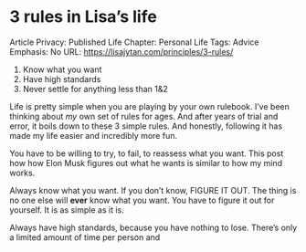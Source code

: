 # 3 rules in Lisa’s life

Article Privacy: Published
Life Chapter: Personal Life
Tags: Advice
Emphasis: No
URL: https://lisajytan.com/principles/3-rules/

1. Know what you want
2. Have high standards
3. Never settle for anything less than 1&2

Life is pretty simple when you are playing by your own rulebook. I’ve been thinking about *my* own set of rules for ages. And after years of trial and error, it boils down to these 3 simple rules. And honestly, following it has made my life easier and incredibly more fun.

You have to be willing to try, to fail, to reassess what you want. This post how how Elon Musk figures out what he wants is similar to how my mind works.

Always know what you want. If you don’t know, FIGURE IT OUT. The thing is no one else will **ever** know what you want. You have to figure it out for yourself. It is as simple as it is.

Always have high standards, because you have nothing to lose. There’s only a limited amount of time per person and